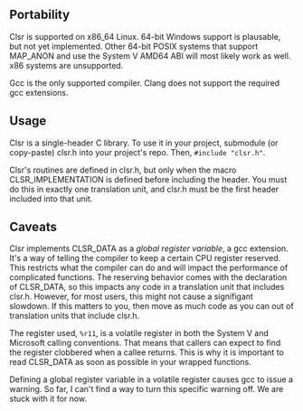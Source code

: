 Portability
---
Clsr is supported on x86_64 Linux. 64-bit Windows support is plausable, but not yet implemented. Other 64-bit POSIX systems that support MAP_ANON and use the System V AMD64 ABI will most likely work as well. x86 systems are unsupported.

Gcc is the only supported compiler. Clang does not support the required gcc extensions.

Usage
---
Clsr is a single-header C library. To use it in your project, submodule (or copy-paste) clsr.h into your project's repo. Then, `#include "clsr.h"`.

Clsr's routines are defined in clsr.h, but only when the macro CLSR_IMPLEMENTATION is defined before including the header. You must do this in exactly one translation unit, and clsr.h must be the first header included into that unit.

Caveats
---
Clsr implements CLSR_DATA as a *global register variable*, a gcc extension. It's a way of telling the compiler to keep a certain CPU register reserved. This restricts what the compiler can do and will impact the performance of complicated functions. The reserving behavior comes with the declaration of CLSR_DATA, so this impacts any code in a translation unit that includes clsr.h. However, for most users, this might not cause a signifigant slowdown. If this matters to you, then move as much code as you can out of translation units that include clsr.h.

The register used, `%r11`, is a volatile register in both the System V and Microsoft calling conventions. That means that callers can expect to find the register clobbered when a callee returns. This is why it is important to read CLSR_DATA as soon as possible in your wrapped functions.

Defining a global register variable in a volatile register causes gcc to issue a warning. So far, I can't find a way to turn this specific warning off. We are stuck with it for now.
